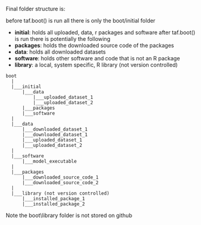 Final folder structure is:

before taf.boot() is run all there is only the boot/initial folder
* **initial**: holds all uploaded, data, r packages and software
after taf.boot() is run there is potentially the following
* **packages**: holds the downloaded source code of the packages
* **data**: holds all downloaded datasets
* **software**: holds other software and code that is not an R package
* **library**: a local, system specific, R library (not version controlled)
```
boot
  |
  |___initial
      |___data
          |___uploaded_dataset_1
          |___uploaded_dataset_2
      |___packages
      |___software
  |
  |___data
      |___downloaded_dataset_1
      |___downloaded_dataset_1
      |___uploaded_dataset_1
      |___uploaded_dataset_2
  |
  |___software
      |___model_executable
  |
  |___packages
      |___downloaded_source_code_1
      |___downloaded_source_code_2
  |
  |___library (not version controlled)
      |___installed_package_1
      |___installed_package_2
```

Note the boot\library folder is not stored on github

